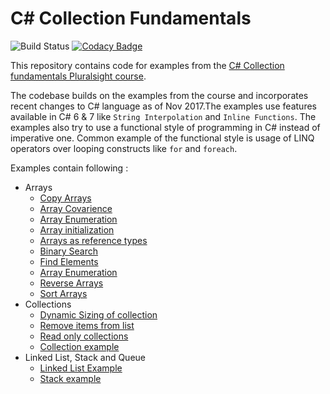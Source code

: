 # C# Collection Fundamentals
![Build Status](https://travis-ci.org/NileshGule/cSharpCollectionFundamentals.svg?branch=master)
[![Codacy Badge](https://api.codacy.com/project/badge/Grade/f091b78b4e654f968b98fb273afbb5b0)](https://www.codacy.com/app/vn_nilesh/cSharpCollectionFundamentals?utm_source=github.com&amp;utm_medium=referral&amp;utm_content=NileshGule/cSharpCollectionFundamentals&amp;utm_campaign=Badge_Grade)

This repository contains code for examples from the [C# Collection fundamentals Pluralsight course](https://app.pluralsight.com/library/courses/csharp-collections).

The codebase builds on the examples from the course and incorporates recent changes to C# language as of Nov 2017.The examples use features available in C# 6 & 7 like `String Interpolation` and `Inline Functions`. The examples also try to use a functional style of programming in C# instead of imperative one. Common example of the functional style is usage of LINQ operators over looping constructs like `for` and `foreach`.

Examples contain following :
* Arrays
    * [Copy Arrays](Arrays/ArrayCopy.cs)
    * [Array Covarience](Arrays/ArrayCovarience.cs)
    * [Array Enumeration](Arrays/ArrayEnumeration.cs)
    * [Array initialization](Arrays/ArrayInitializer.cs)
    * [Arrays as reference types](Arrays/ArraysAsRefTypes.cs)
    * [Binary Search](Arrays/BinarySearch.cs)
    * [Find Elements](Arrays/FindElements.cs)
    * [Array Enumeration](Arrays/ForEachReadOnly.cs)
    * [Reverse Arrays](Arrays/ReverseArray.cs)
    * [Sort Arrays](Arrays/SortArray.cs)
* Collections
    * [Dynamic Sizing of collection](Collections/AddToList.cs)
    * [Remove items from list](Collections/RemoveFromList.cs)
    * [Read only collections](Collections/ReadOnlyList.cs)
    * [Collection example](Collections/NonBlankStringList.cs)
* Linked List, Stack and Queue
	* [Linked List Example](LinkedList/LinkedListExample.cs)
	* [Stack example](LinkedList/StackExample.cs)